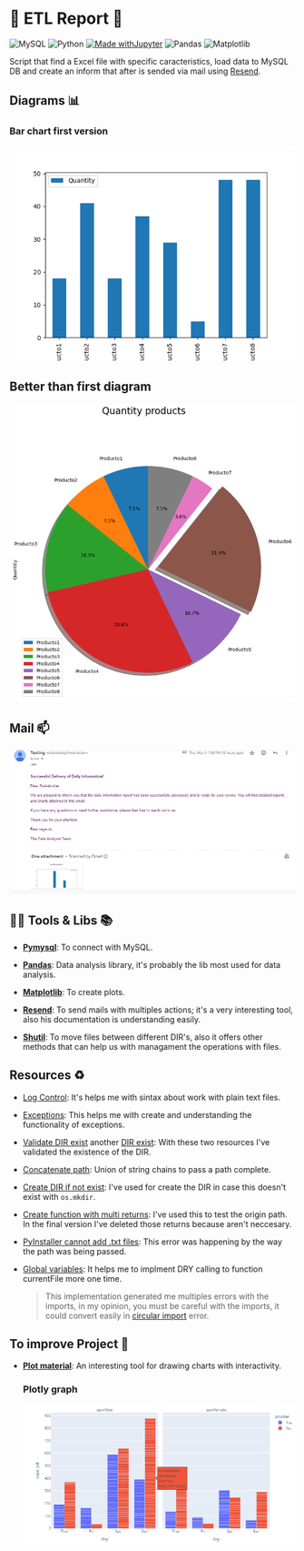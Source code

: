 # 📗 ETL Report 📮

![MySQL](https://img.shields.io/badge/mysql-306AEE.svg?style=for-the-badge&logo=mysql&logoColor=white) ![Python](https://img.shields.io/badge/python-3D678A?style=for-the-badge&logo=python&logoColor=ffdd54) [![Made withJupyter](https://img.shields.io/badge/Made%20with-Jupyter-orange?style=for-the-badge&logo=Jupyter)](https://jupyter.org/try) ![Pandas](https://img.shields.io/badge/pandas-%23150458.svg?style=for-the-badge&logo=pandas&logoColor=white) ![Matplotlib](https://img.shields.io/badge/Matplotlib-%23ffffff.svg?style=for-the-badge&logo=Matplotlib&logoColor=black)

Script that find a Excel file with specific caracteristics, load data to MySQL DB and create an inform that after is sended via mail using [Resend](https://resend.com "Tool for send mails").

## Diagrams 📊

### Bar chart first version

  ![Bar chart first version](/assets/images/grafica.png "Bar chart of Quantity")

## Better than first diagram

  ![Better than diagram of the first veersion](/assets/images/pie.png "Pie chart of Quantity")

## Mail 📫

![Mail sended with project](/assets/images/mail.png "Mail body & attachment file") 

## 🔧🔨 Tools & Libs 📚

- [**Pymysql**](https://pypi.org/project/pymysql/ "Doc library"): To connect with MySQL.

- [**Pandas**](https://pandas.pydata.org "Oficial page of Pandas"): Data analysis library, it's probably the lib most used for data analysis. 

- [**Matplotlib**](https://matplotlib.org "Oficial page of Matplotlib"): To create plots.

- [**Resend**](https://resend.com "Oficial page of Resend"): To send mails with multiples actions; it's a very interesting tool, also his documentation is understanding easily.

- [**Shutil**](https://docs.python.org/3/library/shutil.html "Doc with multi operations"): To move files between different DIR's, also it offers other methods that can help us with managament the operations with files.

## Resources ♻️

- [Log Control](https://programminghistorian.org/es/lecciones/trabajar-con-archivos-de-texto "Work with plain text"): It's helps me with sintax about work with plain text files.

- [Exceptions](https://docs.python.org/3/tutorial/errors.html "Doc about errors & exceptions"): This helps me with create and understanding the functionality of exceptions.

- [Validate DIR exist](https://www.simplilearn.com/tutorials/python-tutorial/python-check-if-file-exists "Tutorial about validate existence of file") another [DIR exist](https://www.python-engineer.com/posts/check-if-file-exists/ "Post about check if DIR exist"): With these two resources I've validated the existence of the DIR.

- [Concatenate path](https://www.geeksforgeeks.org/python-os-path-join-method/ "Use os to concatenate path"): Union of string chains to pass a path complete.

- [Create DIR if not exist](https://www.geeksforgeeks.org/create-a-directory-in-python/ "How create a DIR"): I've used for create the DIR in case this doesn't exist with ```os.mkdir```.

- [Create function with multi returns](https://drbeane.github.io/python/pages/functions/returning_multiple.html#:~:text=It%20is%20possible%20for%20a,return%20statement%2C%20separated%20by%20commas. "Multi returns function"): I've used this to test the origin path. In the final version I've deleted those returns because aren't neccesary.

- [PyInstaller cannot add .txt files](https://stackoverflow.com/questions/39885354/pyinstaller-cannot-add-txt-files "Forum about fix create a plain text file"): This error was happening by the way the path was being passed.

- [Global variables](https://stackoverflow.com/questions/3400525/global-variable-from-a-different-file-python "Forum about global vars"): It helps me to implment DRY calling to function currentFile more one time.

  >This implementation generated me multiples errors with the imports, in my opinion, you must be careful with the imports, it could convert easily in [circular import](<https://rollbar.com/blog/how-to-fix-circular-import-in-python/#:~:text=The%20phrase%20(most%20likely%20due,neither%20import%20can%20complete%20first.> "How fix circular import") error.

## To improve Project 🎯

- [**Plot material**](https://plotly.com/python/legend/ "Tool with interactivity"): An interesting tool for drawing charts with interactivity.

  ### Plotly graph

  ![Graphic with interactivity](/assets/images/plotly.png "Graphic of plotly")
